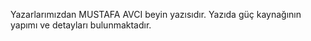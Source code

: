Yazarlarımızdan MUSTAFA AVCI beyin yazısıdır. Yazıda güç kaynağının yapımı ve detayları bulunmaktadır. 

